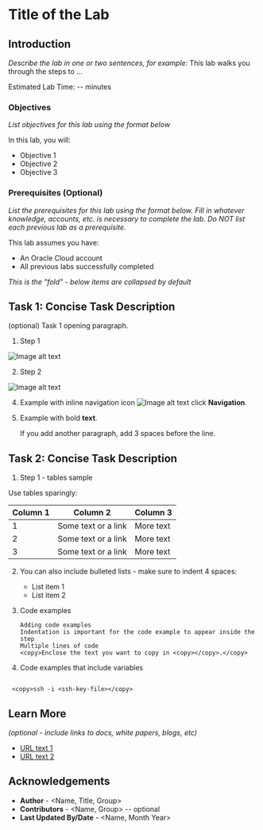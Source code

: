 # Title of the Lab

## Introduction

*Describe the lab in one or two sentences, for example:* This lab walks you through the steps to ...

Estimated Lab Time: -- minutes

### Objectives

*List objectives for this lab using the format below*

In this lab, you will:

* Objective 1
* Objective 2
* Objective 3

### Prerequisites (Optional)

*List the prerequisites for this lab using the format below. Fill in whatever knowledge, accounts, etc. is necessary to complete the lab. Do NOT list each previous lab as a prerequisite.*

This lab assumes you have:

* An Oracle Cloud account
* All previous labs successfully completed

*This is the "fold" - below items are collapsed by default*

## Task 1: Concise Task Description

(optional) Task 1 opening paragraph.

1. Step 1

 ![Image alt text](images/sample1.png)

2. Step 2

  ![Image alt text](images/sample1.png)

4. Example with inline navigation icon ![Image alt text](images/sample2.png) click **Navigation**.

5. Example with bold **text**.

   If you add another paragraph, add 3 spaces before the line.

## Task 2: Concise Task Description

1. Step 1 - tables sample

  Use tables sparingly:

  | Column 1 | Column 2 | Column 3 |
  | --- | --- | --- |
  | 1 | Some text or a link | More text  |
  | 2 |Some text or a link | More text |
  | 3 | Some text or a link | More text |

2. You can also include bulleted lists - make sure to indent 4 spaces:

    * List item 1
    * List item 2

3. Code examples

    ```
    Adding code examples
   Indentation is important for the code example to appear inside the step
    Multiple lines of code
   <copy>Enclose the text you want to copy in <copy></copy>.</copy>
    ```

4. Code examples that include variables

 ```

  <copy>ssh -i <ssh-key-file></copy>

  ```

## Learn More

*(optional - include links to docs, white papers, blogs, etc)*

* [URL text 1](http://docs.oracle.com)
* [URL text 2](http://docs.oracle.com)

## Acknowledgements

* **Author** - <Name, Title, Group>
* **Contributors** -  <Name, Group> -- optional
* **Last Updated By/Date** - <Name, Month Year>
